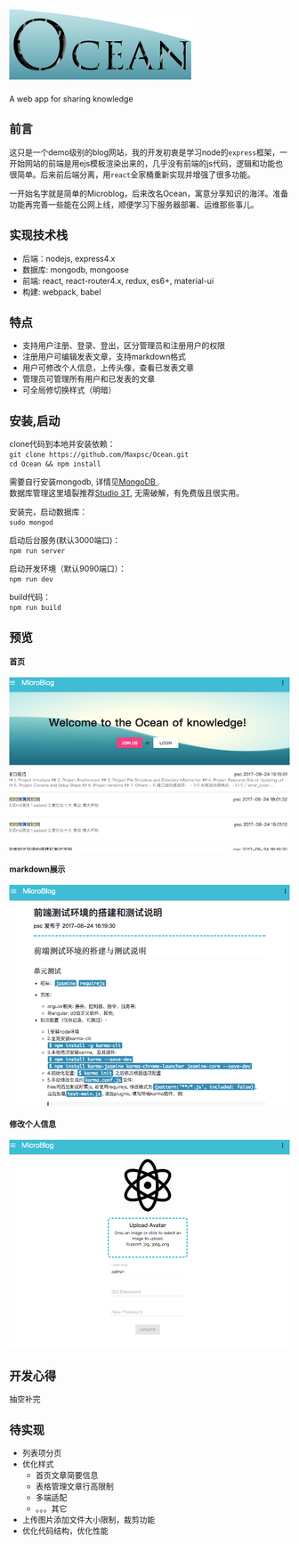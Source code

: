 # ![image](https://github.com/Maxpsc/Ocean/blob/master/docs/ocean.png)
A web app for sharing knowledge

## 前言
这只是一个demo级别的blog网站，我的开发初衷是学习node的`express`框架，一开始网站的前端是用ejs模板渲染出来的，几乎没有前端的js代码，逻辑和功能也很简单。后来前后端分离，用`react`全家桶重新实现并增强了很多功能。

一开始名字就是简单的Microblog，后来改名Ocean，寓意分享知识的海洋。准备功能再完善一些能在公网上线，顺便学习下服务器部署、运维那些事儿。

## 实现技术栈
- 后端：nodejs, express4.x  
- 数据库: mongodb, mongoose  
- 前端: react, react-router4.x, redux, es6+, material-ui  
- 构建: webpack, babel  

## 特点
- 支持用户注册、登录、登出，区分管理员和注册用户的权限
- 注册用户可编辑发表文章，支持markdown格式
- 用户可修改个人信息，上传头像，查看已发表文章
- 管理员可管理所有用户和已发表的文章
- 可全局修切换样式（明暗）

## 安装,启动
clone代码到本地并安装依赖：  
	`git clone https://github.com/Maxpsc/Ocean.git`  
	`cd Ocean && npm install`

需要自行安装mongodb, 详情见[MongoDB ](https://www.mongodb.com/download-center#atlas).  
数据库管理这里墙裂推荐[Studio 3T](https://studio3t.com/), 无需破解，有免费版且很实用。

安装完，启动数据库：  
`sudo mongod`  

启动后台服务(默认3000端口)：  
`npm run server`  

启动开发环境（默认9090端口）：  
`npm run dev`  

build代码：  
`npm run build`  

## 预览
#### 首页
![image](https://github.com/Maxpsc/Ocean/blob/master/docs/screenshot1.png)

#### markdown展示
![image](https://github.com/Maxpsc/Ocean/blob/master/docs/screenshot2.png)

#### 修改个人信息
![image](https://github.com/Maxpsc/Ocean/blob/master/docs/screenshot3.png)

## 开发心得
抽空补完

## 待实现
- 列表项分页
- 优化样式
	- 首页文章简要信息
	- 表格管理文章行高限制
	- 多端适配
	- 。。。其它
- 上传图片添加文件大小限制，裁剪功能
- 优化代码结构，优化性能
